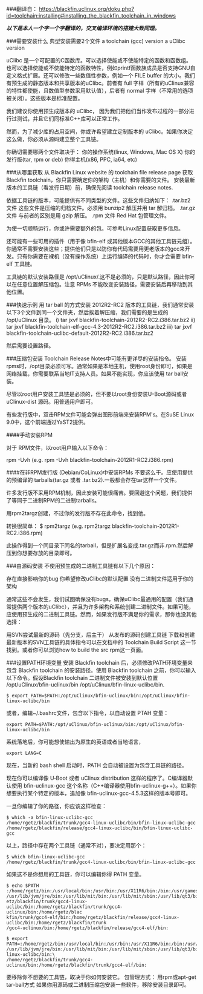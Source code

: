 ###翻译自：
https://blackfin.uclinux.org/doku.php?id=toolchain:installing#installing_the_blackfin_toolchain_in_windows

***以下是本人一个字一个字翻译的，交叉编译环境的搭建大致同理。***

###需要安装什么
典型安装需要2个文件
a toolchain (gcc) version
a uClibc version

uClibc 是一个可配置的C函数库。可以选择使能或不使能特定的函数和函数组。也可以选择使能或不使能特定的函数特性，例如printf函数族成员是否支持GNU自定义格式扩展。还可以修改一些数值性参数，例如一个 FILE buffer 的大小。我们有预生成的静态版本和共享版本的uClibc。前者有 full 字样（所有的uClinux兼容的特性都使能，且数值型参数采用默认值），后者有 normal 字样（不常用的选项被关闭）。这些版本是标准配置。

我们建议你使用预生成版本的 uClibc， 因为我们把他们当作发布过程的一部分进行过测试，并且它们同标准C++库可以正常工作。

然而，为了减少库的占用空间，你或许希望建立定制版本的 uClibc。如果你决定这么做，你必须从源码建立整个工具链。

你确切需要哪两个文件取决于：
你的操作系统(linux, Windows, Mac OS X)
你的发行版(tar, rpm or deb)
你得主机(x86, PPC, ia64, etc)

###从哪里获取
从 Blackfin Linux website 的  toolchain file release page 获取  Blackfin toolchain，你只需要确定你的架构（主机）和你需要的文件。
安装最新版本的工具链（看发行日期）前，确保先阅读 toolchain release notes.

依据工具链的版本，可能提供有不同类型的文件。这些文件归纳如下：
.tar.bz2 文件
这些文件是压缩的归档文件。必须用 bunzip2 解压并用 tar 解归档。
.tar.gz 文件
与前者的区别是用 gzip 解压。
.rpm 文件
Red Hat 包管理文件。

为使一切顺畅运行，你或许需要额外的包。可参考Linux配置获取更多信息。

还可能有一些可用的插件（用于像 bfin-elf 或其他版本GCC的其他工具链元组）。你通常不需要安装这些；提供他们只是以防你有代码需要用更老版本的gcc来开发。只有你需要在裸机（没有操作系统）上运行编译的代码时，你才会需要 bfin-elf 工具链。

 工具链的默认安装路径是 /opt/uClinux/.这不是必须的，只是默认路径，因此你可以在任意位置解压缩包。注意 RPMs 不能改变安装路径，需要安装后再移动到其他位置。

###快速示例
用 tar ball 的方式安装 2012R2-RC2 版本的工具链，我们通常安装以下3个文件到同一个文件夹，然后挨着解压缩，我们需要的是生成的 /opt/uClinux 目录。
i) tar jxvf blackfin-toolchain-2012R2-RC2.i386.tar.bz2
ii) tar jxvf blackfin-toolchain-elf-gcc-4.3-2012R2-RC2.i386.tar.bz2
iii) tar jxvf blackfin-toolchain-uclibc-default-2012R2-RC2.i386.tar.bz2

然后需要设置路径。

###压缩包安装
Toolchain Release Notes中可能有更详尽的安装指令。
安装rpms时，/opt目录必须可写。通常如果是本地主机，使用root身份即可，如果是网络挂载，你需要联系当地IT支持人员。如果不能实现，你应该使用 tar ball安装。

尽管以root用户安装工具链是必须的，但不要以root身份安装U-Boot源码或者 uClinux-dist 源码。用普通用户即可。

有些发行版中，双击RPM文件可能会弹出图形前端来安装RPM's。在SuSE Linux 9.0中，这个前端通过YaST2提供。

####手动安装RPM

对于 RPM文件，以root用户输入以下命令：

rpm -Uvh <filename>
(e.g. rpm -Uvh blackfin-toolchain-2012R1-RC2.i386.rpm)

####在非RPM发行版 (Debian/CoLinux)中安装RPMs
不要这么干。应使用提供的预编译的 tarballs(tar.gz 或者 .tar.bz2).一般都会存在tar这样一个文件。

许多发行版不采用RPM机制，因此安装可能很痛苦。要回避这个问题，我们提供了等同于二进制RPM的二进制tarballs。

用rpm2targz创建，不过你的发行版不存在此命令，找到他。

转换很简单：
$ rpm2targz <rpm>
(e.g. rpm2targz blackfin-toolchain-2012R1-RC2.i386.rpm)

此操作得到一个同目录下同名的tarball，但是扩展名变成.tar.gz而非.rpm.然后解压到你想要存放的目录即可。

###由源码安装
不使用预生成的二进制工具链有以下几个原因：

存在直接影响你的bug
你希望修改uClibc的默认配置
没有二进制文件适用于你的架构

通常这些不会发生，我们试图确保没有bugs，确保uClibc最通用的配置（我们通常提供两个版本的uClibc），并且为许多架构和系统创建二进制文件。如果可能，应使用预生成的二进制工具链。然而，如果发行版不满足你的需求，那你也没其他选择：

用SVN尝试最新的源码（先分支，后主干）
从发布的源码创建工具链
下载和创建最新版本的SVN工具链的具体指令可以在文档中的  Toolchain Build Script 这一节找到。或者你可以浏览how to build the src rpm这一页面。

###设置PATH环境变量
安装 Blackfin toolchain 后，必须修改PATH环境变量来包含 Blackfin toolchain 的安装路径。使用 Blackfin toolchain 之前，你可以输入以下命令。假设Blackfin toolchain 二进制文件被安装到默认位置
 /opt/uClinux/bfin-uclinux/bin
 /opt/uClinux/bfin-linux-uclibc/bin. 
```
$ export PATH=$PATH:/opt/uClinux/bfin-uclinux/bin:/opt/uClinux/bfin-linux-uclibc/bin
```
或者，编辑~/.bashrc文件，包含以下指令，以自动设置 PTAH 变量：

```
export PATH=$PATH:/opt/uClinux/bfin-uclinux/bin:/opt/uClinux/bfin-linux-uclibc/bin
```
系统落地后，你可能想使输出为原生的英语或者当地语言，

```
export LANG=C
```
现在，当新的 bash shell 启动时，PATH 会自动被设置为包含工具链的路径。

现在你可以编译像 U‑Boot 或者 uClinux distribution 这样的程序了。C编译器默认使用 bfin-uclinux-gcc 这个名称（C++编译器使用bfin-uclinux-g++）。如果你想要执行某个特定的版本，追加像 bfin-uclinux-gcc-4.5.3这样的版本号即可。

一旦你编辑了你的路径，你应该这样检查：

```
$ which -a bfin-linux-uclibc-gcc
/home/rgetz/blackfin/trunk/gcc4-linux-uclibc/bin/bfin-linux-uclibc-gcc
/home/rgetz/blackfin/release/gcc4-linux-uclibc/bin/bfin-linux-uclibc-gcc
```
以上，路径中存在两个工具链（通常不对），要决定用那个：
```
$ which bfin-linux-uclibc-gcc
/home/rgetz/blackfin/trunk/gcc4-linux-uclibc/bin/bfin-linux-uclibc-gcc
```
如果这不是你想用的工具链，你可以编辑你得 PATH 变量。

```
$ echo $PATH
:/home/rgetz/bin:/usr/local/bin:/usr/bin:/usr/X11R6/bin:/bin:/usr/games:/opt/gnome/bin:/opt/kde3/bin:
/usr/lib/jvm/jre/bin:/usr/lib/mit/bin:/usr/lib/mit/sbin:/usr/lib/qt3/bin:/usr/sbin:/usr/sbin:/home/rg
etz/blackfin/trunk/gcc4-linux-uclibc/bin:/home/rgetz/blackfin/trunk/gcc4-uclinux/bin:/home/rgetz/blac
kfin/trunk/gcc4-elf/bin:/home/rgetz/blackfin/release/gcc4-linux-uclibc/bin:/home/rgetz/blackfin/trunk
/gcc4-uclinux/bin:/home/rgetz/blackfin/release/gcc4-elf/bin:
```

```
$ export PATH=:/home/rgetz/bin:/usr/local/bin:/usr/bin:/usr/X11R6/bin:/bin:/usr/games:/opt/gnome/bin:/opt/kde3/bin:\
/usr/lib/jvm/jre/bin:/usr/lib/mit/bin:/usr/lib/mit/sbin:/usr/lib/qt3/bin:/usr/sbin:/usr/sbin:/home/rgetz/blackfin/trunk/gcc4-linux-uclibc/bin:\
/home/rgetz/blackfin/trunk/gcc4-uclinux/bin:/home/rgetz/blackfin/trunk/gcc4-elf/bin:   
```
要移除你不想要的工具链，取决于你如何安装它。
包管理方式：
用rpm或apt-get
tar-ball方式
如果你用源码或二进制压缩包安装一些软件，移除安装目录即可。
